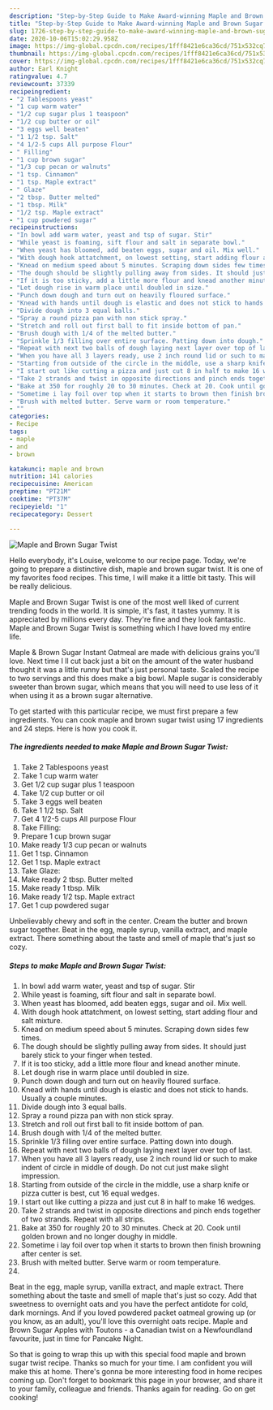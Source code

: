 ```yaml
---
description: "Step-by-Step Guide to Make Award-winning Maple and Brown Sugar Twist"
title: "Step-by-Step Guide to Make Award-winning Maple and Brown Sugar Twist"
slug: 1726-step-by-step-guide-to-make-award-winning-maple-and-brown-sugar-twist
date: 2020-10-06T15:02:29.958Z
image: https://img-global.cpcdn.com/recipes/1fff8421e6ca36cd/751x532cq70/maple-and-brown-sugar-twist-recipe-main-photo.jpg
thumbnail: https://img-global.cpcdn.com/recipes/1fff8421e6ca36cd/751x532cq70/maple-and-brown-sugar-twist-recipe-main-photo.jpg
cover: https://img-global.cpcdn.com/recipes/1fff8421e6ca36cd/751x532cq70/maple-and-brown-sugar-twist-recipe-main-photo.jpg
author: Earl Knight
ratingvalue: 4.7
reviewcount: 37339
recipeingredient:
- "2 Tablespoons yeast"
- "1 cup warm water"
- "1/2 cup sugar plus 1 teaspoon"
- "1/2 cup butter or oil"
- "3 eggs well beaten"
- "1 1/2 tsp. Salt"
- "4 1/2-5 cups All purpose Flour"
- " Filling"
- "1 cup brown sugar"
- "1/3 cup pecan or walnuts"
- "1 tsp. Cinnamon"
- "1 tsp. Maple extract"
- " Glaze"
- "2 tbsp. Butter melted"
- "1 tbsp. Milk"
- "1/2 tsp. Maple extract"
- "1 cup powdered sugar"
recipeinstructions:
- "In bowl add warm water, yeast and tsp of sugar. Stir"
- "While yeast is foaming, sift flour and salt in separate bowl."
- "When yeast has bloomed, add beaten eggs, sugar and oil. Mix well."
- "With dough hook attatchment, on lowest setting, start adding flour and salt mixture."
- "Knead on medium speed about 5 minutes. Scraping down sides few times."
- "The dough should be slightly pulling away from sides. It should just barely stick to your finger when tested."
- "If it is too sticky, add a little more flour and knead another minute."
- "Let dough rise in warm place until doubled in size."
- "Punch down dough and turn out on heavily floured surface."
- "Knead with hands until dough is elastic and does not stick to hands. Usually a couple minutes."
- "Divide dough into 3 equal balls."
- "Spray a round pizza pan with non stick spray."
- "Stretch and roll out first ball to fit inside bottom of pan."
- "Brush dough with 1/4 of the melted butter."
- "Sprinkle 1/3 filling over entire surface. Patting down into dough."
- "Repeat with next two balls of dough laying next layer over top of last."
- "When you have all 3 layers ready, use 2 inch round lid or such to make indent of circle in middle of dough. Do not cut just make slight impression."
- "Starting from outside of the circle in the middle, use a sharp knife or pizza cutter is best, cut 16 equal wedges."
- "I start out like cutting a pizza and just cut 8 in half to make 16 wedges."
- "Take 2 strands and twist in opposite directions and pinch ends together of two strands. Repeat with all strips."
- "Bake at 350 for roughly 20 to 30 minutes. Check at 20. Cook until golden brown and no longer doughy in middle."
- "Sometime i lay foil over top when it starts to brown then finish browning after center is set."
- "Brush with melted butter. Serve warm or room temperature."
- ""
categories:
- Recipe
tags:
- maple
- and
- brown

katakunci: maple and brown 
nutrition: 141 calories
recipecuisine: American
preptime: "PT21M"
cooktime: "PT37M"
recipeyield: "1"
recipecategory: Dessert

---
```



![Maple and Brown Sugar Twist](https://img-global.cpcdn.com/recipes/1fff8421e6ca36cd/751x532cq70/maple-and-brown-sugar-twist-recipe-main-photo.jpg)

Hello everybody, it's Louise, welcome to our recipe page. Today, we're going to prepare a distinctive dish, maple and brown sugar twist. It is one of my favorites food recipes. This time, I will make it a little bit tasty. This will be really delicious.

Maple and Brown Sugar Twist is one of the most well liked of current trending foods in the world. It is simple, it's fast, it tastes yummy. It is appreciated by millions every day. They're fine and they look fantastic. Maple and Brown Sugar Twist is something which I have loved my entire life.

Maple &amp; Brown Sugar Instant Oatmeal are made with delicious grains you&#39;ll love. Next time I ll cut back just a bit on the amount of the water husband thought it was a little runny but that&#39;s just personal taste. Scaled the recipe to two servings and this does make a big bowl. Maple sugar is considerably sweeter than brown sugar, which means that you will need to use less of it when using it as a brown sugar alternative.


To get started with this particular recipe, we must first prepare a few ingredients. You can cook maple and brown sugar twist using 17 ingredients and 24 steps. Here is how you cook it.

<!--inarticleads1-->

##### The ingredients needed to make Maple and Brown Sugar Twist:

1. Take 2 Tablespoons yeast
1. Take 1 cup warm water
1. Get 1/2 cup sugar plus 1 teaspoon
1. Take 1/2 cup butter or oil
1. Take 3 eggs well beaten
1. Take 1 1/2 tsp. Salt
1. Get 4 1/2-5 cups All purpose Flour
1. Take  Filling:
1. Prepare 1 cup brown sugar
1. Make ready 1/3 cup pecan or walnuts
1. Get 1 tsp. Cinnamon
1. Get 1 tsp. Maple extract
1. Take  Glaze:
1. Make ready 2 tbsp. Butter melted
1. Make ready 1 tbsp. Milk
1. Make ready 1/2 tsp. Maple extract
1. Get 1 cup powdered sugar


Unbelievably chewy and soft in the center. Cream the butter and brown sugar together. Beat in the egg, maple syrup, vanilla extract, and maple extract. There something about the taste and smell of maple that&#39;s just so cozy. 

<!--inarticleads2-->

##### Steps to make Maple and Brown Sugar Twist:

1. In bowl add warm water, yeast and tsp of sugar. Stir
1. While yeast is foaming, sift flour and salt in separate bowl.
1. When yeast has bloomed, add beaten eggs, sugar and oil. Mix well.
1. With dough hook attatchment, on lowest setting, start adding flour and salt mixture.
1. Knead on medium speed about 5 minutes. Scraping down sides few times.
1. The dough should be slightly pulling away from sides. It should just barely stick to your finger when tested.
1. If it is too sticky, add a little more flour and knead another minute.
1. Let dough rise in warm place until doubled in size.
1. Punch down dough and turn out on heavily floured surface.
1. Knead with hands until dough is elastic and does not stick to hands. Usually a couple minutes.
1. Divide dough into 3 equal balls.
1. Spray a round pizza pan with non stick spray.
1. Stretch and roll out first ball to fit inside bottom of pan.
1. Brush dough with 1/4 of the melted butter.
1. Sprinkle 1/3 filling over entire surface. Patting down into dough.
1. Repeat with next two balls of dough laying next layer over top of last.
1. When you have all 3 layers ready, use 2 inch round lid or such to make indent of circle in middle of dough. Do not cut just make slight impression.
1. Starting from outside of the circle in the middle, use a sharp knife or pizza cutter is best, cut 16 equal wedges.
1. I start out like cutting a pizza and just cut 8 in half to make 16 wedges.
1. Take 2 strands and twist in opposite directions and pinch ends together of two strands. Repeat with all strips.
1. Bake at 350 for roughly 20 to 30 minutes. Check at 20. Cook until golden brown and no longer doughy in middle.
1. Sometime i lay foil over top when it starts to brown then finish browning after center is set.
1. Brush with melted butter. Serve warm or room temperature.
1. 


Beat in the egg, maple syrup, vanilla extract, and maple extract. There something about the taste and smell of maple that&#39;s just so cozy. Add that sweetness to overnight oats and you have the perfect antidote for cold, dark mornings. And if you loved powdered packet oatmeal growing up (or you know, as an adult), you&#39;ll love this overnight oats recipe. Maple and Brown Sugar Apples with Toutons - a Canadian twist on a Newfoundland favourite, just in time for Pancake Night. 

So that is going to wrap this up with this special food maple and brown sugar twist recipe. Thanks so much for your time. I am confident you will make this at home. There's gonna be more interesting food in home recipes coming up. Don't forget to bookmark this page in your browser, and share it to your family, colleague and friends. Thanks again for reading. Go on get cooking!
